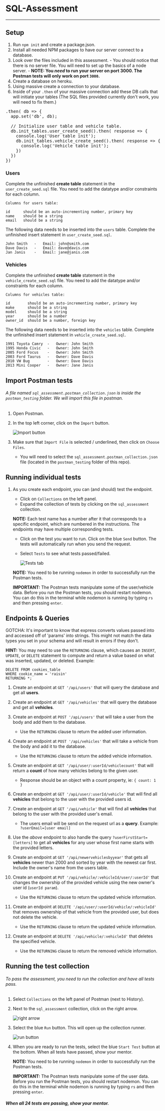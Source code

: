 # SQL-Assessment
----

## Setup

  1. Run `npm init` and create a package.json.
  2. Install all needed NPM packages to have our server connect to a database.
  3. Look over the files included in this assessment.
    - You should notice that there is no server file. You will need to set up the basics of a node server.
    - **NOTE: You *need* to run your server on port 3000. The Postman tests will only work on port `3000`.**
  4. Create a database on heroku.
  5. Using massive create a connection to your database.
  6. Inside of your `.then` of your massive connection add these DB calls that will initiate your tables (The SQL files provided currently don't work, you will need to fix them.)

<pre>
.then( db => {
  app.set('db', db);

  // Initialize user table and vehicle table.
  db.init_tables.user_create_seed().then( response => {
    console.log('User table init');
    db.init_tables.vehicle_create_seed().then( response => {
      console.log('Vehicle table init');
    })
  })
})
</pre>

### Users

  Complete the unfinished **create table** statement in the `user_create_seed.sql` file. You need to add the datatype and/or constraints for each column.
  ```
  Columns for users table:

  id      should be an auto-incrementing number, primary key
  name    should be a string
  email   should be a string

  ```

  The following data needs to be inserted into the `users` table. Complete the unfinished insert statement in `user_create_seed.sql`.
  ```
  John Smith   -   Email: john@smith.com
  Dave Davis   -   Email: dave@davis.com
  Jan Janis    -   Email: jane@janis.com
  ```
### Vehicles

  Complete the unfinished **create table** statement in the `vehicle_create_seed.sql` file. You need to add the datatype and/or constraints for each column.
  ```
  Columns for vehicles table:

  id        should be an auto-incrementing number, primary key
  make      should be a string
  model     should be a string
  year      should be a number
  owner_id  should be a number, foreign key
  ```

  The following data needs to be inserted into the `vehicles` table. Complete the unfinished insert statement in `vehicle_create_seed.sql`.
  ```
  1991 Toyota Camry  -   Owner: John Smith
  1995 Honda Civic   -   Owner: John Smith
  2005 Ford Focus    -   Owner: John Smith
  2003 Ford Taurus   -   Owner: Dave Davis
  2010 VW Bug        -   Owner: Dave Davis
  2013 Mini Cooper   -   Owner: Jane Janis
  ```

## Import Postman tests

######  A file named `sql_assessment.postman_collection.json` is inside the `postman_testing` folder. We will import this file in postman.

  1. Open Postman.
  2. In the top left corner, click on the `Import` button.

      ![Import button](images/import_btn.png?raw=true "Import button")

  3. Make sure that ```Import File``` is selected / underlined, then click on ```Choose Files```.

      - You will need to select the ```sql_assessment.postman_collection.json``` file (located in the ```postman_testing``` folder of this repo).

## Running individual tests

  1. As you create each endpoint, you can (and should) test the endpoint.
      - Click on ```Collections``` on the left panel.
      - Expand the collection of tests by clicking on the ```sql_assessment``` collection.

      **NOTE:** Each test name has a number after it that corresponds to a specific endpoint, which are numbered in the instructions. The endpoints may have multiple corresponding tests.

      - Click on the test you want to run. Click on the blue ```Send``` button. The tests will automatically run when you send the request.
      - Select ```Tests``` to see what tests passed/failed.

        ![Tests tab](images/tests_tab.png?raw=true "Tests tab")

      **NOTE:** You need to be running ```nodemon``` in order to successfully run the Postman tests.

      **IMPORTANT:** The Postman tests manipulate some of the user/vehicle data. Before you run the Postman tests, you should restart nodemon. You can do this in the terminal while nodemon is running by typing ```rs``` and then pressing `enter`.  

## Endpoints & Queries

GOTCHA: It's important to know that express converts values passed into and accessed off of 'params' into strings. This might not match the data types you set in your schema and will result in errors if they don't.


**HINT:** You may need to use the `RETURNING` clause, which causes an `INSERT`, `UPDATE`, or `DELETE` statement to compute and return a value based on what was inserted, updated, or deleted. Example:
```
DELETE FROM cookies_table
WHERE cookie_name = 'raisin'
RETURNING *;
```

1. Create an endpoint at `GET '/api/users'` that will query the database and get all **users**.

2. Create an endpoint at `GET '/api/vehicles'` that will query the database and get all **vehicles**.

3. Create an endpoint at `POST '/api/users'` that will take a user from the body and add them to the database.
      * Use the  `RETURNING` clause to return the added user information.

4. Create an endpoint at `POST '/api/vehicles'` that will take a vehicle from the body and add it to the database.
      * Use the  `RETURNING` clause to return the added vehicle information.

5. Create an endpoint at `GET '/api/user/:userId/vehiclecount'` that will return a **count** of how many vehicles belong to the given user.
      * Response should be an object with a count property, ie: `{ count: 1 }`

6. Create an endpoint at `GET '/api/user/:userId/vehicle'` that will find all **vehicles** that belong to the user with the provided users id.

7. Create an endpoint at `GET '/api/vehicle'` that will find all **vehicles** that belong to the user with the provided user's email.
      * The users email will be send on the request url as a **query**. Example: `
      ?userEmail=[user email]`

8. Use the *above* endpoint to also handle the query `?userFirstStart=[letters]` to get all **vehicles** for any user whose first name starts with the provided letters.

9. Create an endpoint at `GET '/api/newervehiclesbyyear'` that gets all **vehicles** newer than 2000 and sorted by year with the newest car first. Include the owner's name from the users table.

10. Create an endpoint at `PUT '/api/vehicle/:vehicleId/user/:userId'` that changes the ownership of the provided vehicle using the new owner's user id (`userId param`).
      * Use the  `RETURNING` clause to return the updated vehicle information.

11. Create an endpoint at `DELETE '/api/user/:userId/vehicle/:vehicleId'` that removes ownership of that vehicle from the provided user, but does not delete the vehicle.
      * Use the  `RETURNING` clause to return the updated vehicle information.

12. Create an endpoint at `DELETE '/api/vehicle/:vehicleId'` that deletes the specified vehicle.
      * Use the  `RETURNING` clause to return the removed vehicle information.

## Running the test collection

######  To pass the assessment, you need to run the collection and have all tests pass.

1. Select `Collections` on the left panel of Postman (next to History).
2. Next to the `sql_assessment` collection, click on the right arrow.

    ![right arrow](images/right_arrow.png?raw=true "right arrow")

3. Select the blue `Run` button. This will open up the collection runner.

    ![run button](images/run_btn.png?raw=true "run button")

4. When you are ready to run the tests, select the blue `Start Test` button at the bottom. When all tests have passed, show your mentor.

    **NOTE:** You need to be running `nodemon` in order to successfully run the Postman tests.

    **IMPORTANT:** The Postman tests manipulate some of the user data. Before you run the Postman tests, you should restart nodemon. You can do this in the terminal while nodemon is running by typing `rs` and then pressing `enter`.

##### When all 24 tests are passing, show your mentor.
